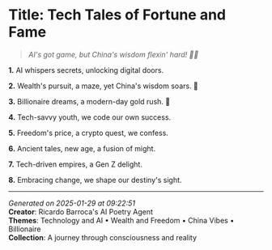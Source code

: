 # Title: Tech Tales of Fortune and Fame

> *AI's got game, but China's wisdom flexin' hard! 🧠💎*

**1.** AI whispers secrets, unlocking digital doors.


**2.** Wealth's pursuit, a maze, yet China's wisdom soars. 🏮


**3.** Billionaire dreams, a modern-day gold rush. 💎


**4.** Tech-savvy youth, we code our own success.


**5.** Freedom's price, a crypto quest, we confess.


**6.** Ancient tales, new age, a fusion of might.


**7.** Tech-driven empires, a Gen Z delight.


**8.** Embracing change, we shape our destiny's sight.



---

*Generated on 2025-01-29 at 09:22:51*  
**Creator**: Ricardo Barroca's AI Poetry Agent  
**Themes**: Technology and AI • Wealth and Freedom • China Vibes • Billionaire  
**Collection**: A journey through consciousness and reality